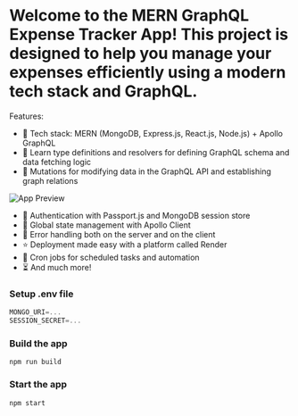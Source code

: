 # Welcome to the MERN GraphQL Expense Tracker App! This project is designed to help you manage your expenses efficiently using a modern tech stack and GraphQL.

Features:
-  🌟 Tech stack: MERN (MongoDB, Express.js, React.js, Node.js) + Apollo GraphQL
-  📝 Learn type definitions and resolvers for defining GraphQL schema and data fetching logic
-  🔄 Mutations for modifying data in the GraphQL API and establishing graph relations

![App Preview](https://drive.google.com/uc?id=1SxTXNXxRrUdR77ka6k1Evok48tASrSwI)
-  🎃 Authentication with Passport.js and MongoDB session store
-  🚀 Global state management with Apollo Client
-  🐞 Error handling both on the server and on the client
-  ⭐ Deployment made easy with a platform called Render
-  👾 Cron jobs for scheduled tasks and automation
-  ⏳ And much more!

### Setup .env file

```js
MONGO_URI=...
SESSION_SECRET=...
```

### Build the app
```shell
npm run build
```
### Start the app
```shell
npm start
```
